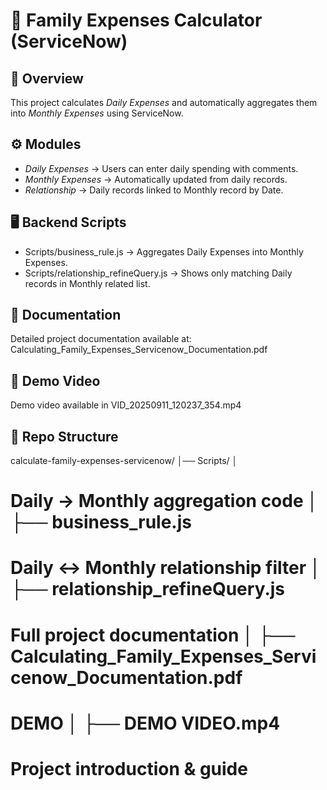 # 🏦 Family Expenses Calculator (ServiceNow)

## 📌 Overview
This project calculates *Daily Expenses* and automatically aggregates them into *Monthly Expenses* using ServiceNow.

## ⚙ Modules
- *Daily Expenses* → Users can enter daily spending with comments.  
- *Monthly Expenses* → Automatically updated from daily records.  
- *Relationship* → Daily records linked to Monthly record by Date.  

## 🖥 Backend Scripts
- Scripts/business_rule.js → Aggregates Daily Expenses into Monthly Expenses.  
- Scripts/relationship_refineQuery.js → Shows only matching Daily records in Monthly related list.  

## 📑 Documentation
Detailed project documentation available at:  
Calculating_Family_Expenses_Servicenow_Documentation.pdf

## 🎥 Demo Video
Demo video available in VID_20250911_120237_354.mp4  

## 📂 Repo Structure
calculate-family-expenses-servicenow/ 
                 │── Scripts/ │              
# Daily → Monthly aggregation code │ ├── business_rule.js 
# Daily ↔ Monthly relationship filter │ ├── relationship_refineQuery.js 

# Full project documentation │   ├── Calculating_Family_Expenses_Servicenow_Documentation.pdf            
# DEMO │  ├── DEMO VIDEO.mp4                                        
# Project introduction & guide
